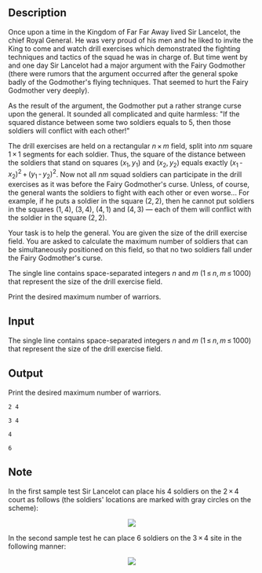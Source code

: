 ## Description

<div><p>Once upon a time in the Kingdom of Far Far Away lived Sir Lancelot, the chief Royal General. He was very proud of his men and he liked to invite the King to come and watch drill exercises which demonstrated the fighting techniques and tactics of the squad he was in charge of. But time went by and one day Sir Lancelot had a major argument with the Fairy Godmother (there were rumors that the argument occurred after the general spoke badly of the Godmother's flying techniques. That seemed to hurt the Fairy Godmother very deeply). </p><p>As the result of the argument, the Godmother put a rather strange curse upon the general. It sounded all complicated and quite harmless: "<span class="tex-font-style-underline">If the squared distance between some two soldiers equals to <span class="tex-span">5</span>, then those soldiers will conflict with each other!</span>"</p><p>The drill exercises are held on a rectangular <span class="tex-span"><i>n</i> × <i>m</i></span> field, split into <span class="tex-span"><i>nm</i></span> square <span class="tex-span">1 × 1</span> segments for each soldier. Thus, the square of the distance between the soldiers that stand on squares <span class="tex-span">(<i>x</i><sub class="lower-index">1</sub>, <i>y</i><sub class="lower-index">1</sub>)</span> and <span class="tex-span">(<i>x</i><sub class="lower-index">2</sub>, <i>y</i><sub class="lower-index">2</sub>)</span> equals exactly <span class="tex-span">(<i>x</i><sub class="lower-index">1</sub> - <i>x</i><sub class="lower-index">2</sub>)<sup class="upper-index">2</sup> + (<i>y</i><sub class="lower-index">1</sub> - <i>y</i><sub class="lower-index">2</sub>)<sup class="upper-index">2</sup></span>. Now not all <span class="tex-span"><i>nm</i></span> squad soldiers can participate in the drill exercises as it was before the Fairy Godmother's curse. Unless, of course, the general wants the soldiers to fight with each other or even worse... For example, if he puts a soldier in the square <span class="tex-span">(2, 2)</span>, then he cannot put soldiers in the squares <span class="tex-span">(1, 4)</span>, <span class="tex-span">(3, 4)</span>, <span class="tex-span">(4, 1)</span> and <span class="tex-span">(4, 3)</span> — each of them will conflict with the soldier in the square <span class="tex-span">(2, 2)</span>.</p><p>Your task is to help the general. You are given the size of the drill exercise field. You are asked to calculate the maximum number of soldiers that can be simultaneously positioned on this field, so that no two soldiers fall under the Fairy Godmother's curse.</p></div><div class="input-specification"><p>The single line contains space-separated integers <span class="tex-span"><i>n</i></span> and <span class="tex-span"><i>m</i></span> (<span class="tex-span">1 ≤ <i>n</i>, <i>m</i> ≤ 1000</span>) that represent the size of the drill exercise field.</p></div><div class="output-specification"><p>Print the desired maximum number of warriors.</p></div>

## Input

<p>The single line contains space-separated integers <span class="tex-span"><i>n</i></span> and <span class="tex-span"><i>m</i></span> (<span class="tex-span">1 ≤ <i>n</i>, <i>m</i> ≤ 1000</span>) that represent the size of the drill exercise field.</p>

## Output

<p>Print the desired maximum number of warriors.</p>





```input1
2 4

```




```input2
3 4

```




```output1
4
```




```output2
6
```



## Note

<p>In the first sample test Sir Lancelot can place his 4 soldiers on the <span class="tex-span">2 × 4</span> court as follows (the soldiers' locations are marked with gray circles on the scheme):</p><center> <img class="tex-graphics" src="file://e86RYuBx.png" style="max-width: 100.0%;max-height: 100.0%;"> </center><p>In the second sample test he can place 6 soldiers on the <span class="tex-span">3 × 4</span> site in the following manner:</p><center> <img class="tex-graphics" src="file://C1aX5rcZ.png" style="max-width: 100.0%;max-height: 100.0%;"> </center>
